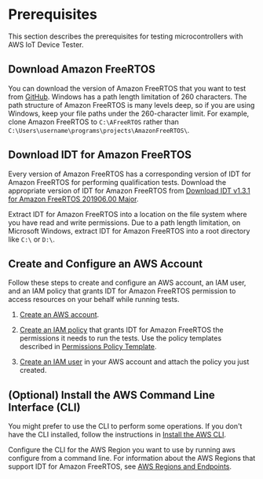 # Prerequisites<a name="dev-tester-prereqs"></a>

This section describes the prerequisites for testing microcontrollers with AWS IoT Device Tester\.

## Download Amazon FreeRTOS<a name="download-afr"></a>

You can download the version of Amazon FreeRTOS that you want to test from [GitHub](https://github.com/aws/amazon-freertos)\. Windows has a path length limitation of 260 characters\. The path structure of Amazon FreeRTOS is many levels deep, so if you are using Windows, keep your file paths under the 260\-character limit\. For example, clone Amazon FreeRTOS to `C:\AFreeRTOS` rather than `C:\Users\username\programs\projects\AmazonFreeRTOS\`\.

## Download IDT for Amazon FreeRTOS<a name="download-dev-tester-afr"></a>

Every version of Amazon FreeRTOS has a corresponding version of IDT for Amazon FreeRTOS for performing qualification tests\. Download the appropriate version of IDT for Amazon FreeRTOS from [Download IDT v1\.3\.1 for Amazon FreeRTOS 201906\.00 Major](dev-test-versions-afr.md)\.

Extract IDT for Amazon FreeRTOS into a location on the file system where you have read and write permissions\. Due to a path length limitation, on Microsoft Windows, extract IDT for Amazon FreeRTOS into a root directory like `C:\` or `D:\`\.

## Create and Configure an AWS Account<a name="config-aws-account"></a>

Follow these steps to create and configure an AWS account, an IAM user, and an IAM policy that grants IDT for Amazon FreeRTOS permission to access resources on your behalf while running tests\.

1. [Create an AWS account](https://aws.amazon.com/premiumsupport/knowledge-center/create-and-activate-aws-account/)\.

1. [Create an IAM policy](https://docs.aws.amazon.com/IAM/latest/UserGuide/tutorial_managed-policies.html) that grants IDT for Amazon FreeRTOS the permissions it needs to run the tests\. Use the policy templates described in [Permissions Policy Template](policy-template.md)\.

1. [Create an IAM user](https://docs.aws.amazon.com/IAM/latest/UserGuide/id_users_create.html) in your AWS account and attach the policy you just created\.

## \(Optional\) Install the AWS Command Line Interface \(CLI\)<a name="install-cli"></a>

You might prefer to use the CLI to perform some operations\. If you don't have the CLI installed, follow the instructions in [Install the AWS CLI](https://docs.aws.amazon.com/cli/latest/userguide/installing.html)\.

Configure the CLI for the AWS Region you want to use by running aws configure from a command line\. For information about the AWS Regions that support IDT for Amazon FreeRTOS, see [AWS Regions and Endpoints](https://docs.aws.amazon.com/general/latest/gr/rande.html#amazon-freertos-ota-control)\.